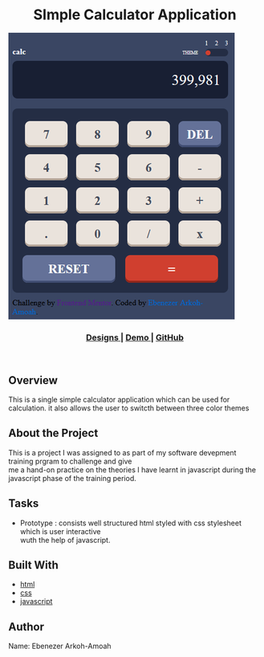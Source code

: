 <h1 align="center">SImple Calculator Application</h1>

![screenshot](calculator-app.png)
<br>

<div align="center">
  <h3>
    <a href="https://drive.google.com/file/d/1Zqv0lTvNami_aGnnDXcPf9HI4VzoimDF/view?usp=sharing">
      Designs
    </a>
    <span> |
     <a href="https://eben-arkoh-amoah.github.io/Frontend-mentor-calculator-app/">
      Demo
    </a>
    <span> | </span>
    <a href="https://github.com/eben-arkoh-amoah/Frontend-mentor-calculator-app">
      GitHub
    </a>
    
  </h3>
</div>

<br>


<!-- OVERVIEW -->

## Overview

This is a single simple calculator application which can be used for calculation. it also
allows the user to switcth between three color themes  


## About the Project

This is a project I was assigned to as part of my software devepment training prgram to challenge and give <br> me a hand-on practice on the theories I have learnt in javascript during the javascript phase of the training period.

## Tasks

- Prototype : consists well structured html styled with  css stylesheet which is user interactive<br>
wuth the help of javascript.

## Built With

- [html](https://www.w3schools.com)
- [css](https://css-tricks.com)
- [javascript](https://www.codecademy.com)
## Author
Name: Ebenezer Arkoh-Amoah

